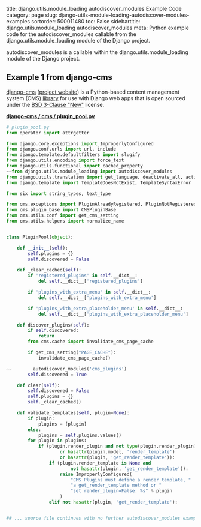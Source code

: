 title: django.utils.module_loading autodiscover_modules Example Code
category: page
slug: django-utils-module-loading-autodiscover-modules-examples
sortorder: 500011480
toc: False
sidebartitle: django.utils.module_loading autodiscover_modules
meta: Python example code for the autodiscover_modules callable from the django.utils.module_loading module of the Django project.


autodiscover_modules is a callable within the django.utils.module_loading module of the Django project.


## Example 1 from django-cms
[django-cms](https://github.com/divio/django-cms)
([project website](https://www.django-cms.org/en/)) is a Python-based
content management system (CMS) [library](https://pypi.org/project/django-cms/)
for use with Django web apps that is open sourced under the
[BSD 3-Clause "New"](https://github.com/divio/django-cms/blob/develop/LICENSE)
license.

[**django-cms / cms / plugin_pool.py**](https://github.com/divio/django-cms/blob/develop/cms/./plugin_pool.py)

```python
# plugin_pool.py
from operator import attrgetter

from django.core.exceptions import ImproperlyConfigured
from django.conf.urls import url, include
from django.template.defaultfilters import slugify
from django.utils.encoding import force_text
from django.utils.functional import cached_property
~~from django.utils.module_loading import autodiscover_modules
from django.utils.translation import get_language, deactivate_all, activate
from django.template import TemplateDoesNotExist, TemplateSyntaxError

from six import string_types, text_type

from cms.exceptions import PluginAlreadyRegistered, PluginNotRegistered
from cms.plugin_base import CMSPluginBase
from cms.utils.conf import get_cms_setting
from cms.utils.helpers import normalize_name


class PluginPool(object):

    def __init__(self):
        self.plugins = {}
        self.discovered = False

    def _clear_cached(self):
        if 'registered_plugins' in self.__dict__:
            del self.__dict__['registered_plugins']

        if 'plugins_with_extra_menu' in self.__dict__:
            del self.__dict__['plugins_with_extra_menu']

        if 'plugins_with_extra_placeholder_menu' in self.__dict__:
            del self.__dict__['plugins_with_extra_placeholder_menu']

    def discover_plugins(self):
        if self.discovered:
            return
        from cms.cache import invalidate_cms_page_cache

        if get_cms_setting("PAGE_CACHE"):
            invalidate_cms_page_cache()

~~        autodiscover_modules('cms_plugins')
        self.discovered = True

    def clear(self):
        self.discovered = False
        self.plugins = {}
        self._clear_cached()

    def validate_templates(self, plugin=None):
        if plugin:
            plugins = [plugin]
        else:
            plugins = self.plugins.values()
        for plugin in plugins:
            if (plugin.render_plugin and not type(plugin.render_plugin) == property
                    or hasattr(plugin.model, 'render_template')
                    or hasattr(plugin, 'get_render_template')):
                if (plugin.render_template is None and
                        not hasattr(plugin, 'get_render_template')):
                    raise ImproperlyConfigured(
                        "CMS Plugins must define a render template, "
                        "a get_render_template method or "
                        "set render_plugin=False: %s" % plugin
                    )
                elif not hasattr(plugin, 'get_render_template'):


## ... source file continues with no further autodiscover_modules examples...

```

